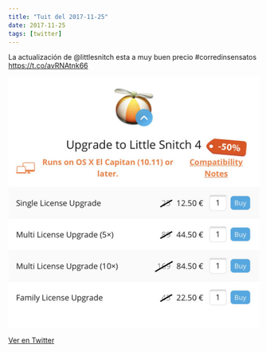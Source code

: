 ```yaml
---
title: "Tuit del 2017-11-25"
date: 2017-11-25
tags: [twitter]
---
```


La actualización de @littlesnitch esta a muy buen precio #corredinsensatos https://t.co/avRNAtnk66

![Imagen](/assets/images/934345513322930176-DPd2SYfWsAE8hND.jpg)

[Ver en Twitter](https://twitter.com/i/web/status/934345513322930176)
